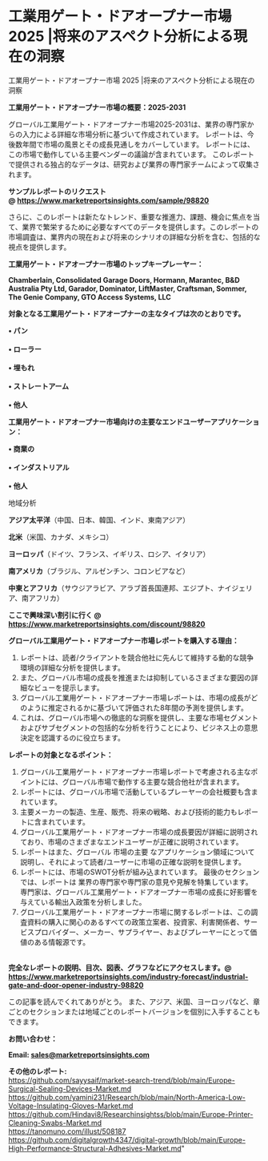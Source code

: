 # 工業用ゲート・ドアオープナー市場 2025 |将来のアスペクト分析による現在の洞察
 工業用ゲート・ドアオープナー市場 2025 |将来のアスペクト分析による現在の洞察

<strong><b>工業用ゲート・ドアオープナー市場の概要：2025-2031</b></strong>

グローバル工業用ゲート・ドアオープナー市場2025-2031は、業界の専門家からの入力による詳細な市場分析に基づいて作成されています。 レポートは、今後数年間で市場の風景とその成長見通しをカバーしています。 レポートには、この市場で動作している主要ベンダーの議論が含まれています。 このレポートで提供される独占的なデータは、研究および業界の専門家チームによって収集されます。

<strong>サンプルレポートのリクエスト @ <a href=https://www.marketreportsinsights.com/sample/98820>https://www.marketreportsinsights.com/sample/98820</a></strong>

さらに、このレポートは新たなトレンド、重要な推進力、課題、機会に焦点を当て、業界で繁栄するために必要なすべてのデータを提供します。このレポートの市場調査は、業界内の現在および将来のシナリオの詳細な分析を含む、包括的な視点を提供します。

<strong>工業用ゲート・ドアオープナー市場のトップキープレーヤー：</strong>

<strong>Chamberlain, Consolidated Garage Doors, Hormann, Marantec, B&D Australia Pty Ltd, Garador, Dominator, LiftMaster, Craftsman, Sommer, The Genie Company, GTO Access Systems, LLC</strong>

<strong><b>対象となる工業用ゲート・ドアオープナーの主なタイプは次のとおりです。</b></strong>

<strong>• パン<br><br>• ローラー<br><br>• 埋もれ<br><br>• ストレートアーム<br><br>• 他人</strong>

<strong><b>工業用ゲート・ドアオープナー市場向けの主要なエンドユーザーアプリケーション：</b></strong>

<strong>• 商業の<br><br>• インダストリアル<br><br>• 他人</strong>

 地域分析

<strong><b>アジア太平洋</b></strong>（中国、日本、韓国、インド、東南アジア）

<strong><b>北米</b></strong>（米国、カナダ、メキシコ）

<strong><b>ヨーロッパ</b></strong>（ドイツ、フランス、イギリス、ロシア、イタリア）

<strong><b>南アメリカ</b></strong>（ブラジル、アルゼンチン、コロンビアなど）

<strong><b>中東とアフリカ</b></strong>（サウジアラビア、アラブ首長国連邦、エジプト、ナイジェリア、南アフリカ）

<strong>ここで興味深い割引に行く @ <a href=https://www.marketreportsinsights.com/discount/98820>https://www.marketreportsinsights.com/discount/98820</a></strong>

<strong><b>グローバル工業用ゲート・ドアオープナー市場レポートを購入する理由：</b></strong>
<ol>
  <li>レポートは、読者/クライアントを競合他社に先んじて維持する動的な競争環境の詳細な分析を提供します。</li>
  <li>また、グローバル市場の成長を推進または抑制しているさまざまな要因の詳細なビューを提示します。</li>
  <li>グローバル工業用ゲート・ドアオープナー市場レポートは、市場の成長がどのように推定されるかに基づいて評価された8年間の予測を提供します。</li>
  <li>これは、グローバル市場への徹底的な洞察を提供し、主要な市場セグメントおよびサブセグメントの包括的な分析を行うことにより、ビジネス上の意思決定を認識するのに役立ちます。</li>
</ol>
<strong><b>レポートの対象となるポイント：</b></strong>
<ol>
  <li>グローバル工業用ゲート・ドアオープナー市場レポートで考慮される主なポイントには、グローバル市場で動作する主要な競合他社が含まれます。</li>
  <li>レポートには、グローバル市場で活動しているプレーヤーの会社概要も含まれています。</li>
  <li>主要メーカーの製造、生産、販売、将来の戦略、および技術的能力もレポートに含まれています。</li>
  <li>グローバル工業用ゲート・ドアオープナー市場の成長要因が詳細に説明されており、市場のさまざまなエンドユーザーが正確に説明されています。</li>
  <li>レポートはまた、グローバル 市場の主要 なアプリケーション領域について説明し、それによって読者/ユーザーに市場の正確な説明を提供します。</li>
  <li>レポートには、市場のSWOT分析が組み込まれています。 最後のセクションでは、レポートは 業界の専門家や専門家の意見や見解を特集しています。 専門家は、グローバル工業用ゲート・ドアオープナー市場の成長に好影響を与えている輸出入政策を分析しました。</li>
  <li>グローバル工業用ゲート・ドアオープナー市場に関するレポートは、この調査資料の購入に関心のあるすべての政策立案者、投資家、利害関係者、サービスプロバイダー、メーカー、サプライヤー、およびプレーヤーにとって価値のある情報源です。</li>
</ol><br>
<strong>完全なレポートの説明、目次、図表、グラフなどにアクセスします。@ <a href=https://www.marketreportsinsights.com/industry-forecast/industrial-gate-and-door-opener-industry-98820>https://www.marketreportsinsights.com/industry-forecast/industrial-gate-and-door-opener-industry-98820</a></strong>

この記事を読んでくれてありがとう。 また、アジア、米国、ヨーロッパなど、章ごとのセクションまたは地域ごとのレポートバージョンを個別に入手することもできます。

<strong><b>お問い合わせ：</b></strong>

<strong>Email: </strong><a href=mailto:sales@marketreportsinsights.com><strong>sales@marketreportsinsights.com</strong></a>

<strong>その他のレポート:</strong>
<br>
<a href=https://github.com/sayysaif/market-search-trend/blob/main/Europe-Surgical-Sealing-Devices-Market.md>https://github.com/sayysaif/market-search-trend/blob/main/Europe-Surgical-Sealing-Devices-Market.md</a>
<br>
<a href=https://github.com/yamini231/Research/blob/main/North-America-Low-Voltage-Insulating-Gloves-Market.md>https://github.com/yamini231/Research/blob/main/North-America-Low-Voltage-Insulating-Gloves-Market.md</a>
<br>
<a href=https://github.com/Hindavi8/Researchinsightss/blob/main/Europe-Printer-Cleaning-Swabs-Market.md>https://github.com/Hindavi8/Researchinsightss/blob/main/Europe-Printer-Cleaning-Swabs-Market.md</a>
<br>
<a href=https://tanomuno.com/illust/508187>https://tanomuno.com/illust/508187</a>
<br>
<a href=https://github.com/digitalgrowth4347/digital-growth/blob/main/Europe-High-Performance-Structural-Adhesives-Market.md>https://github.com/digitalgrowth4347/digital-growth/blob/main/Europe-High-Performance-Structural-Adhesives-Market.md</a>"
